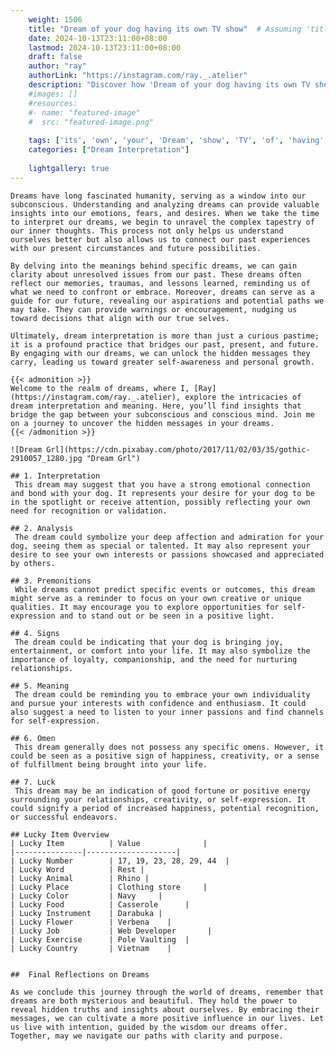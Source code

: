 ```yaml
---
    weight: 1506
    title: "Dream of your dog having its own TV show"  # Assuming 'title' column exists
    date: 2024-10-13T23:11:00+08:00
    lastmod: 2024-10-13T23:11:00+08:00
    draft: false
    author: "ray"
    authorLink: "https://instagram.com/ray._.atelier"
    description: "Discover how 'Dream of your dog having its own TV show' can interpret your future and uncover its significant meanings in your life."
    #images: []
    #resources:
    #- name: "featured-image"
    #  src: "featured-image.png"
    
    tags: ['its', 'own', 'your', 'Dream', 'show', 'TV', 'of', 'having', 'dog']
    categories: ["Dream Interpretation"]
    
    lightgallery: true
---
```

    
    Dreams have long fascinated humanity, serving as a window into our subconscious. Understanding and analyzing dreams can provide valuable insights into our emotions, fears, and desires. When we take the time to interpret our dreams, we begin to unravel the complex tapestry of our inner thoughts. This process not only helps us understand ourselves better but also allows us to connect our past experiences with our present circumstances and future possibilities.
    
    By delving into the meanings behind specific dreams, we can gain clarity about unresolved issues from our past. These dreams often reflect our memories, traumas, and lessons learned, reminding us of what we need to confront or embrace. Moreover, dreams can serve as a guide for our future, revealing our aspirations and potential paths we may take. They can provide warnings or encouragement, nudging us toward decisions that align with our true selves.
    
    Ultimately, dream interpretation is more than just a curious pastime; it is a profound practice that bridges our past, present, and future. By engaging with our dreams, we can unlock the hidden messages they carry, leading us toward greater self-awareness and personal growth.
    
    {{< admonition >}}
    Welcome to the realm of dreams, where I, [Ray](https://instagram.com/ray._.atelier), explore the intricacies of dream interpretation and meaning. Here, you’ll find insights that bridge the gap between your subconscious and conscious mind. Join me on a journey to uncover the hidden messages in your dreams.
    {{< /admonition >}}
    
    ![Dream Grl](https://cdn.pixabay.com/photo/2017/11/02/03/35/gothic-2910057_1280.jpg "Dream Grl")
    
    ## 1. Interpretation
     This dream may suggest that you have a strong emotional connection and bond with your dog. It represents your desire for your dog to be in the spotlight or receive attention, possibly reflecting your own need for recognition or validation.
    
    ## 2. Analysis
     The dream could symbolize your deep affection and admiration for your dog, seeing them as special or talented. It may also represent your desire to see your own interests or passions showcased and appreciated by others.
    
    ## 3. Premonitions
     While dreams cannot predict specific events or outcomes, this dream might serve as a reminder to focus on your own creative or unique qualities. It may encourage you to explore opportunities for self-expression and to stand out or be seen in a positive light.
    
    ## 4. Signs
     The dream could be indicating that your dog is bringing joy, entertainment, or comfort into your life. It may also symbolize the importance of loyalty, companionship, and the need for nurturing relationships.
    
    ## 5. Meaning
     The dream could be reminding you to embrace your own individuality and pursue your interests with confidence and enthusiasm. It could also suggest a need to listen to your inner passions and find channels for self-expression.
    
    ## 6. Omen
     This dream generally does not possess any specific omens. However, it could be seen as a positive sign of happiness, creativity, or a sense of fulfillment being brought into your life.
    
    ## 7. Luck
     This dream may be an indication of good fortune or positive energy surrounding your relationships, creativity, or self-expression. It could signify a period of increased happiness, potential recognition, or successful endeavors.
    
    ## Lucky Item Overview
    | Lucky Item          | Value              |
    |---------------|--------------------|
    | Lucky Number        | 17, 19, 23, 28, 29, 44  |
    | Lucky Word          | Rest |
    | Lucky Animal        | Rhino |
    | Lucky Place         | Clothing store     |
    | Lucky Color         | Navy     |
    | Lucky Food          | Casserole      |
    | Lucky Instrument    | Darabuka |
    | Lucky Flower        | Verbena    |
    | Lucky Job           | Web Developer       |
    | Lucky Exercise      | Pole Vaulting  |
    | Lucky Country       | Vietnam    |
    
    
    ##  Final Reflections on Dreams
    
    As we conclude this journey through the world of dreams, remember that dreams are both mysterious and beautiful. They hold the power to reveal hidden truths and insights about ourselves. By embracing their messages, we can cultivate a more positive influence in our lives. Let us live with intention, guided by the wisdom our dreams offer. Together, may we navigate our paths with clarity and purpose.
    